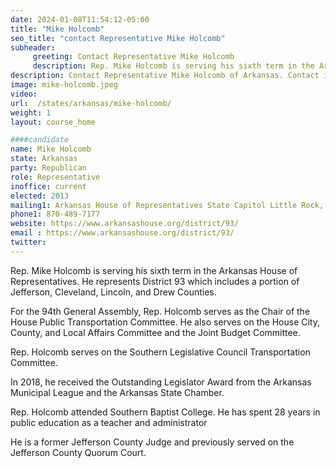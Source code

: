 ```yaml
---
date: 2024-01-08T11:54:12-05:00
title: "Mike Holcomb"
seo_title: "contact Representative Mike Holcomb"
subheader:
     greeting: Contact Representative Mike Holcomb
     description: Rep. Mike Holcomb is serving his sixth term in the Arkansas House of Representatives. He represents District 93 which includes a portion of Jefferson, Cleveland, Lincoln, and Drew Counties.
description: Contact Representative Mike Holcomb of Arkansas. Contact information for Mike Holcomb includes email address, phone number, and mailing address.
image: mike-holcomb.jpeg
video:
url:  /states/arkansas/mike-holcomb/
weight: 1
layout: course_home

####candidate
name: Mike Holcomb
state: Arkansas
party: Republican
role: Representative
inoffice: current
elected: 2013
mailing1: Arkansas House of Representatives State Capitol Little Rock, AR 72201
phone1: 870-489-7177
website: https://www.arkansashouse.org/district/93/
email : https://www.arkansashouse.org/district/93/
twitter:
---
```


Rep. Mike Holcomb is serving his sixth term in the Arkansas House of Representatives. He represents District 93 which includes a portion of Jefferson, Cleveland, Lincoln, and Drew Counties.

For the 94th General Assembly, Rep. Holcomb serves as the Chair of the House Public Transportation Committee. He also serves on the House City, County, and Local Affairs Committee and the Joint Budget Committee.

Rep. Holcomb serves on the Southern Legislative Council Transportation Committee.

In 2018, he received the Outstanding Legislator Award from the Arkansas Municipal League and the Arkansas State Chamber.

Rep. Holcomb attended Southern Baptist College. He has spent 28 years in public education as a teacher and administrator

He is a former Jefferson County Judge and previously served on the Jefferson County Quorum Court.
